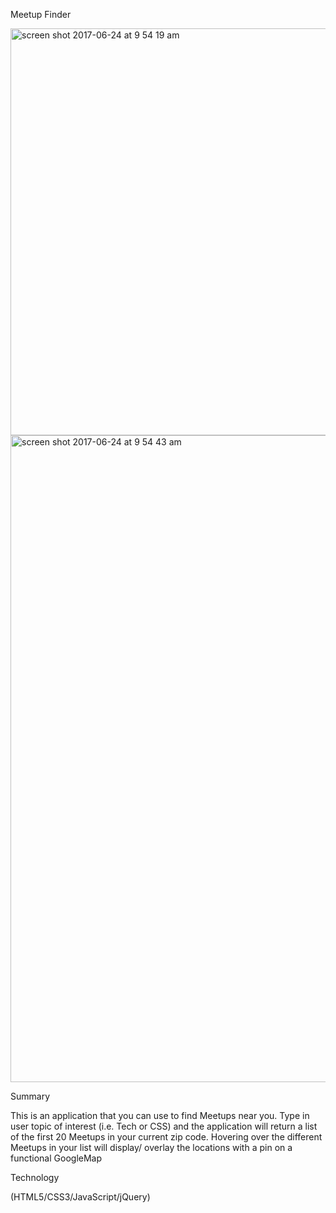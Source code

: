 Meetup Finder

<img width="651" alt="screen shot 2017-06-24 at 9 54 19 am" src="https://user-images.githubusercontent.com/11685278/27510373-cd1fa356-58c3-11e7-85c5-e4586ce5d89d.png">
<img width="1035" alt="screen shot 2017-06-24 at 9 54 43 am" src="https://user-images.githubusercontent.com/11685278/27510375-d314590a-58c3-11e7-8de9-fb1e8f56cdb8.png">


Summary

 This is an application that you can use to find Meetups near you. Type in user topic of
 interest (i.e. Tech or CSS) and the application will return a list of the first 20 Meetups
 in your current zip code. Hovering over the different Meetups in your list will display/
 overlay the locations with a pin on a functional GoogleMap

Technology

(HTML5/CSS3/JavaScript/jQuery)
